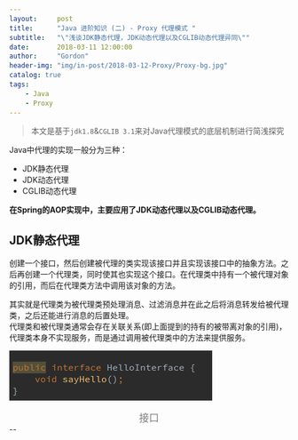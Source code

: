 ```yaml
---
layout:     post
title:      "Java 进阶知识 (二) - Proxy 代理模式 "
subtitle:   "\"浅谈JDK静态代理，JDK动态代理以及CGLIB动态代理异同\""
date:       2018-03-11 12:00:00
author:     "Gordon"
header-img: "img/in-post/2018-03-12-Proxy/Proxy-bg.jpg"
catalog: true
tags:
    - Java
    - Proxy
---
```



> 本文是基于`jdk1.8`&`CGLIB 3.1`来对Java代理模式的底层机制进行简浅探究

Java中代理的实现一般分为三种：
* JDK静态代理
* JDK动态代理
* CGLIB动态代理

**在Spring的AOP实现中，主要应用了JDK动态代理以及CGLIB动态代理。**


## JDK静态代理

创建一个接口，然后创建被代理的类实现该接口并且实现该接口中的抽象方法。之后再创建一个代理类，同时使其也实现这个接口。在代理类中持有一个被代理对象的引用，而后在代理类方法中调用该对象的方法。

其实就是代理类为被代理类预处理消息、过滤消息并在此之后将消息转发给被代理类，之后还能进行消息的后置处理。    
代理类和被代理类通常会存在关联关系(即上面提到的持有的被带离对象的引用)，代理类本身不实现服务，而是通过调用被代理类中的方法来提供服务。

![](/img/in-post/2018-03-12-Proxy/static-1.png)
<center><font color=gray size=4>接口</font></center>
--